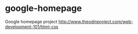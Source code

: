 # google-homepage
Google homepage project 
http://www.theodinproject.com/web-development-101/html-css